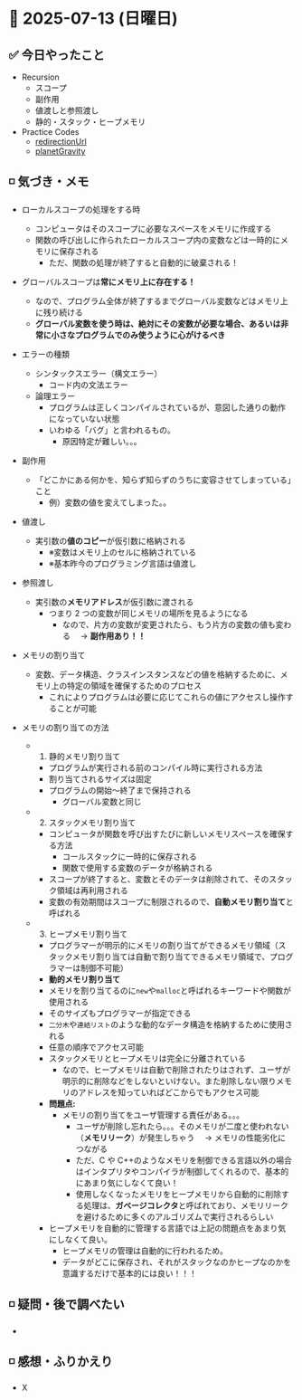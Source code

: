 # 📅 2025-07-13 (日曜日)

## ✅ 今日やったこと

- Recursion
  - スコープ
  - 副作用
  - 値渡しと参照渡し
  - 静的・スタック・ヒープメモリ
- Practice Codes
  - [redirectionUrl](/journal/2025/07/practice_codes/redirectionUrl.ts)
  - [planetGravity](/journal/2025/07/practice_codes/planetGravity.ts)

## ◽️ 気づき・メモ

- ローカルスコープの処理をする時
  - コンピュータはそのスコープに必要なスペースをメモリに作成する
  - 関数の呼び出しに作られたローカルスコープ内の変数などは一時的にメモリに保存される
    - ただ、関数の処理が終了すると自動的に破棄される！
- グローバルスコープは**常にメモリ上に存在する！**
  - なので、プログラム全体が終了するまでグローバル変数などはメモリ上に残り続ける
  - **グローバル変数を使う時は、絶対にその変数が必要な場合、あるいは非常に小さなプログラムでのみ使うように心がけるべき**
- エラーの種類
  - シンタックスエラー（構文エラー）
    - コード内の文法エラー
  - 論理エラー
    - プログラムは正しくコンパイルされているが、意図した通りの動作になっていない状態
    - いわゆる「バグ」と言われるもの。
      - 原因特定が難しい。。。
- 副作用
  - 「どこかにある何かを、知らず知らずのうちに変容させてしまっている」こと
    - 例）変数の値を変えてしまった。。
- 値渡し
  - 実引数の**値のコピー**が仮引数に格納される
    - ※変数はメモリ上のセルに格納されている
    - ※基本昨今のプログラミング言語は値渡し
- 参照渡し

  - 実引数の**メモリアドレス**が仮引数に渡される
    - つまり 2 つの変数が同じメモリの場所を見るようになる
      - なので、片方の変数が変更されたら、もう片方の変数の値も変わる　 → **副作用あり！！**

- メモリの割り当て
  - 変数、データ構造、クラスインスタンスなどの値を格納するために、メモリ上の特定の領域を確保するためのプロセス
    - これによりプログラムは必要に応じてこれらの値にアクセスし操作することが可能
- メモリの割り当ての方法
  - 1. 静的メモリ割り当て
    - プログラムが実行される前のコンパイル時に実行される方法
    - 割り当てされるサイズは固定
    - プログラムの開始〜終了まで保持される
      - グローバル変数と同じ
  - 2. スタックメモリ割り当て
    - コンピュータが関数を呼び出すたびに新しいメモリスペースを確保する方法
      - コールスタックに一時的に保存される
      - 関数で使用する変数のデータが格納される
    - スコープが終了すると、変数とそのデータは削除されて、そのスタック領域は再利用される
    - 変数の有効期間はスコープに制限されるので、**自動メモリ割り当て**と呼ばれる
  - 3. ヒープメモリ割り当て
    - プログラマーが明示的にメモリの割り当てができるメモリ領域（スタックメモリ割り当ては自動で割り当てできるメモリ領域で、プログラマーは制御不可能）
    - **動的メモリ割り当て**
    - メモリを割り当てるのに`new`や`malloc`と呼ばれるキーワードや関数が使用される
    - そのサイズもプログラマーが指定できる
    - `二分木`や`連結リスト`のような動的なデータ構造を格納するために使用される
    - 任意の順序でアクセス可能
    - スタックメモリとヒープメモリは完全に分離されている
      - なので、ヒープメモリは自動で削除されたりはされず、ユーザが明示的に削除などをしないといけない。また削除しない限りメモリのアドレスを知っていればどこからでもアクセス可能
    - **問題点:**
      - メモリの割り当てをユーザ管理する責任がある。。。
        - ユーザが削除し忘れたら。。。そのメモリが二度と使われない（**メモリリーク**）が発生しちゃう　 → メモリの性能劣化につながる
        - ただ、C や C++のようなメモリを制御できる言語以外の場合はインタプリタやコンパイラが制御してくれるので、基本的にあまり気にしなくて良い！
        - 使用しなくなったメモリをヒープメモリから自動的に削除する処理は、**ガベージコレクタ**と呼ばれており、メモリリークを避けるために多くのアルゴリズムで実行されるらしい
    - ヒープメモリを自動的に管理する言語では上記の問題点をあまり気にしなくて良い。
      - ヒープメモリの管理は自動的に行われるため。
      - データがどこに保存され、それがスタックなのかヒープなのかを意識するだけで基本的には良い！！！

## ◽️ 疑問・後で調べたい

-

## ◽️ 感想・ふりかえり

- X

